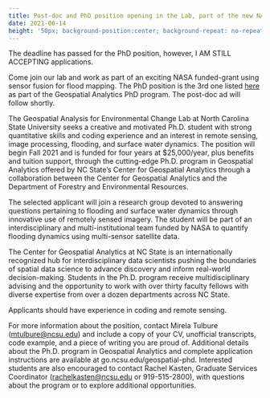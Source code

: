 ```yaml
---
title: Post-doc and PhD position opening in the Lab, part of the new NASA grant.
date: 2021-06-14
height: '50px; background-position:center; background-repeat: no-repeat; background-size: cover'
---
```


The deadline has passed for the PhD position, however, I AM STILL ACCEPTING applications.

<!--more-->

Come join our lab and work as part of an exciting NASA funded-grant using sensor fusion for flood mapping. The PhD position is the 3rd one listed <a href="https://cnr.ncsu.edu/geospatial/academics/phd-in-geospatial-analytics/graduate-assistantships/"> here </a> as part of the Geospatial Analytics PhD program. The post-doc ad will follow shortly. 

The Geospatial Analysis for Environmental Change Lab at North Carolina State University seeks a creative and motivated Ph.D. student with strong quantitative skills and coding experience and an interest in remote sensing, image processing, flooding, and surface water dynamics. The position will begin Fall 2021 and is funded for four years at $25,000/year, plus benefits and tuition support, through the cutting-edge Ph.D. program in Geospatial Analytics offered by NC State’s Center for Geospatial Analytics through a collaboration between the Center for Geospatial Analytics and the Department of Forestry and Environmental Resources.  

The selected applicant will join a research group devoted to answering questions pertaining to flooding and surface water dynamics through innovative use of remotely sensed imagery. The student will be part of an interdisciplinary and multi-institutional team funded by NASA to quantify flooding dynamics using multi-sensor satellite data. 

The Center for Geospatial Analytics at NC State is an internationally recognized hub for interdisciplinary data scientists pushing the boundaries of spatial data science to advance discovery and inform real-world decision-making. Students in the Ph.D. program receive multidisciplinary advising and the opportunity to work with over thirty faculty fellows with diverse expertise from over a dozen departments across NC State.

Applicants should have experience in coding and remote sensing.

For more information about the position, contact Mirela Tulbure (mtulbure@ncsu.edu) and include a copy of your CV, unofficial transcripts, code example, and a piece of writing you are proud of. Additional details about the Ph.D. program in Geospatial Analytics and complete application instructions are available at go.ncsu.edu/geospatial-phd. Interested students are also encouraged to contact Rachel Kasten, Graduate Services Coordinator (rachelkasten@ncsu.edu or 919-515-2800), with questions about the program or to explore additional opportunities.